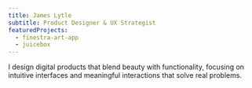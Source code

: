 ```yaml
---
title: James Lytle
subtitle: Product Designer & UX Strategist
featuredProjects:
  - finestra-art-app
  - juicebox
---
```


I design digital products that blend beauty with functionality, focusing on intuitive interfaces and meaningful interactions that solve real problems.